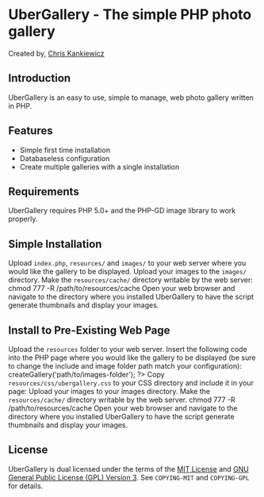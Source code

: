 UberGallery - The simple PHP photo gallery
==========================================
Created by, [Chris Kankiewicz](http://www.chriskankiewicz.com)


Introduction
------------
UberGallery is an easy to use, simple to manage, web photo gallery written in PHP.


Features
--------
* Simple first time installation
* Databaseless configuration
* Create multiple galleries with a single installation


Requirements
------------
UberGallery requires PHP 5.0+ and the PHP-GD image library to work properly.


Simple Installation
-------------------
Upload `index.php`, `resources/` and `images/` to your web server where you would like the gallery to be displayed.
Upload your images to the `images/` directory.
Make the `resources/cache/` directory writable by the web server:
    chmod 777 -R /path/to/resources/cache
Open your web browser and navigate to the directory where you installed UberGallery to have the script generate thumbnails and display your images.


Install to Pre-Existing Web Page
--------------------------------
Upload the `resources` folder to your web server.
Insert the following code into the PHP page where you would like the gallery to be displayed (be sure to change the include and image folder path match your configuration):
    <?php include_once('path/to/resources/UberGallery.php'); $gallery = UberGallery::init()->createGallery('path/to/images-folder'); ?>
Copy `resources/css/ubergallery.css` to your CSS directory and include it in your page:
    <link rel="stylesheet" type="text/css" href="path/to/styles/ubergallery.css" />
Upload your images to your images directory.
Make the `resources/cache/` directory writable by the web server.
    chmod 777 -R /path/to/resources/cache
Open your web browser and navigate to the directory where you installed UberGallery to have the script generate thumbnails and display your images.


License
-------
UberGallery is dual licensed under the terms of the [MIT License](http://www.opensource.org/licenses/mit-license.php) and [GNU General Public License (GPL) Version 3](http://www.gnu.org/licenses/gpl.txt). See `COPYING-MIT` and `COPYING-GPL` for details.
